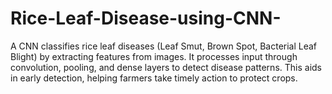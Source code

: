 # Rice-Leaf-Disease-using-CNN-
A CNN classifies rice leaf diseases (Leaf Smut, Brown Spot, Bacterial Leaf Blight) by extracting features from images. It processes input through convolution, pooling, and dense layers to detect disease patterns. This aids in early detection, helping farmers take timely action to protect crops.
